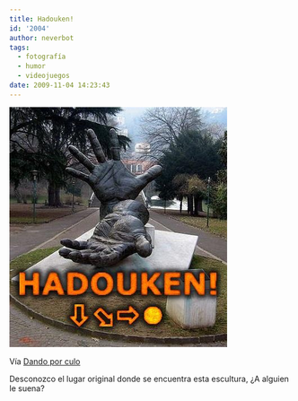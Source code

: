 ```yaml
---
title: Hadouken!
id: '2004'
author: neverbot
tags:
  - fotografía
  - humor
  - videojuegos
date: 2009-11-04 14:23:43
---
```


![200911041422.jpg](./hadouken/200911041422.jpg)

Vía [Dando por culo](http://dandoporculo.com/post/190414782)

Desconozco el lugar original donde se encuentra esta escultura, ¿A alguien le suena?